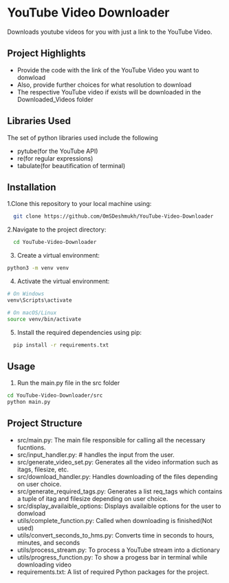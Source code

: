 # YouTube Video Downloader
 Downloads youtube videos for you with just a link to the YouTube Video.

## Project Highlights
- Provide the code with the link of the YouTube Video you want to donwload
- Also, provide further choices for what resolution to download
- The respective YouTube video if exists will be downloaded in the Downloaded_Videos folder

## Libraries Used
The set of python libraries used include the following
- pytube(for the YouTube API)
- re(for regular expressions)
- tabulate(for beautification of terminal)

## Installation
1.Clone this repository to your local machine using:

```bash
  git clone https://github.com/OmSDeshmukh/YouTube-Video-Downloader
```
2.Navigate to the project directory:

```bash
  cd YouTube-Video-Downloader
```

3. Create a virtual environment:

```bash
python3 -m venv venv
```

4. Activate the virtual environment:

```bash
# On Windows
venv\Scripts\activate

# On macOS/Linux
source venv/bin/activate
```

5. Install the required dependencies using pip:

```bash
  pip install -r requirements.txt
```

## Usage

1. Run the main.py file in the src folder
```bash
cd YouTube-Video-Downloader/src
python main.py
```

## Project Structure

- src/main.py: The main file responsible for calling all the necessary fucntions.
- src/input_handler.py: # handles the input from the user.
- src/generate_video_set.py: Generates all the video information such as itags, filesize, etc.
- src/download_handler.py: Handles downloading of the files depending on user choice.
- src/generate_required_tags.py: Generates a list req_tags which contains a tuple of itag and filesize depending on user choice.
- src/display_availaible_options: Displays availaible options for the user to donwload
- utils/complete_function.py: Called when downloading is finished(Not used)
- utils/convert_seconds_to_hms.py: Converts time in seconds to hours, minutes, and seconds
- utils/process_stream.py: To process a YouTube stream into a dictionary
- utils/progress_function.py: To show a progess bar in terminal while downloading video
- requirements.txt: A list of required Python packages for the project.